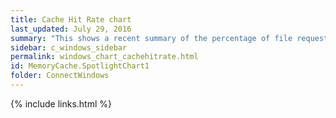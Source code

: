 ```yaml
---
title: Cache Hit Rate chart
last_updated: July 29, 2016
summary: "This shows a recent summary of the percentage of file requests that are satisfied by the file cache, and do not require a disk read."
sidebar: c_windows_sidebar
permalink: windows_chart_cachehitrate.html
id: MemoryCache.SpotlightChart1
folder: ConnectWindows
---
```





{% include links.html %}
